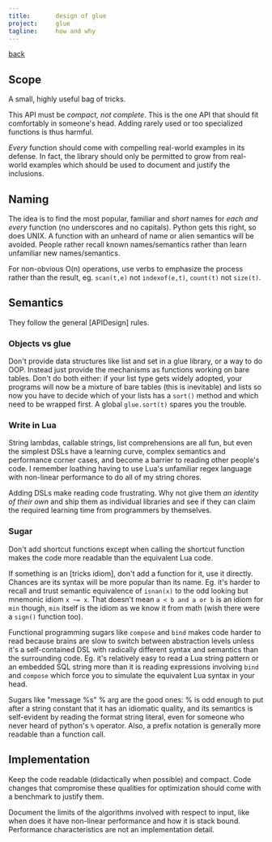 ```yaml
---
title:       design of glue
project:     glue
tagline:     how and why
---
```


[back](glue.html)

## Scope

A small, highly useful bag of tricks.

This API must be _compact, not complete_. This is the one API that should fit comfortably in someone's head. Adding rarely used or too specialized functions is thus harmful.

_Every_ function should come with compelling real-world examples in its defense. In fact, the library should only be permitted to grow from real-world examples which should be used to document and justify the inclusions.

## Naming

The idea is to find the most popular, familiar and _short_ names for _each and every_ function (no underscores and no capitals). Python gets this right, so does UNIX. A function with an unheard of name or alien semantics will be avoided. People rather recall known names/semantics rather than learn unfamiliar new names/semantics.

For non-obvious O(n) operations, use verbs to emphasize the process rather than the result, eg. `scan(t,e)` not `indexof(e,t)`, `count(t)` not `size(t)`.

## Semantics

They follow the general [APIDesign] rules.

### Objects vs glue

Don't provide data structures like list and set in a glue library, or a way to do OOP. Instead just provide the mechanisms as functions working on bare tables. Don't do both either: if your list type gets widely adopted, your programs will now be a mixture of bare tables (this is inevitable) and lists so now you have to decide which of your lists has a `sort()` method and which need to be wrapped first. A global `glue.sort(t)` spares you the trouble.

### Write in Lua

String lambdas, callable strings, list comprehensions are all fun, but even the simplest DSLs have a learning curve, complex semantics and performance corner cases, and become a barrier to reading other people's code. I remember loathing having to use Lua's unfamiliar regex language with non-linear performance to do all of my string chores.

Adding DSLs make reading code frustrating. Why not give them _an identity of their own_ and ship them as individual libraries and see if they can claim the required learning time from programmers by themselves.

### Sugar

Don't add shortcut functions except when calling the shortcut function makes the code more readable than the equivalent Lua code.

If something is an [tricks idiom], don't add a function for it, use it directly. Chances are its syntax will be more popular than its name. Eg. it's harder to recall and trust semantic equivalence of `isnan(x)` to the odd looking but mnemonic idiom `x ~= x`. That doesn't mean `a < b and a or b` is an idiom for `min` though, `min` itself is the idiom as we know it from math (wish there were a `sign()` function too).

Functional programming sugars like `compose` and `bind` makes code harder to read because brains are slow to switch between abstraction levels unless it's a self-contained DSL with radically different syntax and semantics than the surrounding code. Eg. it's relatively easy to read a Lua string pattern or an embedded SQL string more than it is reading expressions involving `bind` and `compose` which force you to simulate the equivalent Lua syntax in your head.

Sugars like "message %s" % arg are the good ones: % is odd enough to put after a string constant that it has an idiomatic quality, and its semantics is self-evident by reading the format string literal, even for someone who never heard of python's `%` operator. Also, a prefix notation is generally more readable than a function call.

## Implementation

Keep the code readable (didactically when possible) and compact. Code changes that compromise these qualities for optimization should come with a benchmark to justify them.

Document the limits of the algorithms involved with respect to input, like when does it have non-linear performance and how it is stack bound. Performance characteristics are not an implementation detail.
